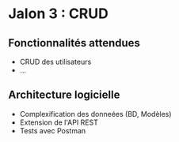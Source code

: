 # Jalon 3 : CRUD

## Fonctionnalités attendues

- CRUD des utilisateurs
- ...

## Architecture logicielle

- Complexification des donneées (BD, Modèles)
- Extension de l'API REST
- Tests avec Postman
